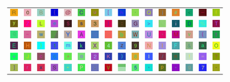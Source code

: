 <table>
<tr>
<td><img src="52.gif"></td>
<td><img src="30.gif"></td>
<td><img src="42.gif"></td>
<td><img src="7B.gif"></td>
<td><img src="40.gif"></td>
<td><img src="43.gif"></td>
<td><img src="75.gif"></td>
<td><img src="5B.gif"></td>
<td><img src="68.gif"></td>
<td><img src="27.gif"></td>
<td><img src="51.gif"></td>
<td><img src="6A.gif"></td>
<td><img src="23.gif"></td>
<td><img src="3C.gif"></td>
<td><img src="5F.gif"></td>
<td><img src="66.gif"></td>
</tr>
<tr>
<td><img src="79.gif"></td>
<td><img src="5A.gif"></td>
<td><img src="4C.gif"></td>
<td><img src="65.gif"></td>
<td><img src="24.gif"></td>
<td><img src="73.gif"></td>
<td><img src="33.gif"></td>
<td><img src="7C.gif"></td>
<td><img src="3A.gif"></td>
<td><img src="47.gif"></td>
<td><img src="3E.gif"></td>
<td><img src="gr1.gif"></td>
<td><img src="69.gif"></td>
<td><img src="44.gif"></td>
<td><img src="25.gif"></td>
<td><img src="54.gif"></td>
</tr>
<tr>
<td><img src="71.gif"></td>
<td><img src="7E.gif"></td>
<td><img src="77.gif"></td>
<td><img src="gr3.gif"></td>
<td><img src="59.gif"></td>
<td><img src="41.gif"></td>
<td><img src="64.gif"></td>
<td><img src="2E.gif"></td>
<td><img src="62.gif"></td>
<td><img src="57.gif"></td>
<td><img src="55.gif"></td>
<td><img src="60.gif"></td>
<td><img src="4D.gif"></td>
<td><img src="76.gif"></td>
<td><img src="28.gif"></td>
<td><img src="74.gif"></td>
</tr>
<tr>
<td><img src="45.gif"></td>
<td><img src="48.gif"></td>
<td><img src="7D.gif"></td>
<td><img src="31.gif"></td>
<td><img src="6D.gif"></td>
<td><img src="6B.gif"></td>
<td><img src="58.gif"></td>
<td><img src="34.gif"></td>
<td><img src="7A.gif"></td>
<td><img src="39.gif"></td>
<td><img src="4E.gif"></td>
<td><img src="49.gif"></td>
<td><img src="46.gif"></td>
<td><img src="26.gif"></td>
<td><img src="61.gif"></td>
<td><img src="4F.gif"></td>
</tr>
<tr>
<td><img src="2B.gif"></td>
<td><img src="4A.gif"></td>
<td><img src="63.gif"></td>
<td><img src="36.gif"></td>
<td><img src="5E.gif"></td>
<td><img src="6F.gif"></td>
<td><img src="32.gif"></td>
<td><img src="4B.gif"></td>
<td><img src="29.gif"></td>
<td><img src="38.gif"></td>
<td><img src="6C.gif"></td>
<td><img src="2F.gif"></td>
<td><img src="6E.gif"></td>
<td><img src="21.gif"></td>
<td><img src="3D.gif"></td>
<td><img src="3F.gif"></td>
</tr>
<tr>
<td><img src="5D.gif"></td>
<td><img src="72.gif"></td>
<td><img src="78.gif"></td>
<td><img src="53.gif"></td>
<td><img src="22.gif"></td>
<td><img src="50.gif"></td>
<td><img src="3B.gif"></td>
<td><img src="56.gif"></td>
<td><img src="gr2.gif"></td>
<td><img src="35.gif"></td>
<td><img src="2C.gif"></td>
<td><img src="70.gif"></td>
<td><img src="2A.gif"></td>
<td><img src="67.gif"></td>
<td><img src="37.gif"></td>
<td><img src="2D.gif"></td>
</tr>
</table>
